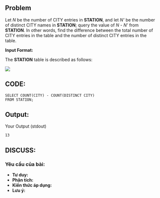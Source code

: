 ## Problem

 Let _N_ be the number of CITY entries in **STATION**, and let _N'_ be the number of distinct CITY names in **STATION**; query the value of _N_ - _N'_ from **STATION**. In other words, find the difference between the total number of CITY entries in the table and the number of distinct CITY entries in the table.
 
 **Input Format:**
 
 The **STATION** table is described as follows:

![](https://s3.amazonaws.com/hr-challenge-images/9336/1449345840-5f0a551030-Station.jpg)


## CODE:

    SELECT COUNT(CITY) - COUNT(DISTINCT CITY)
    FROM STATION;
    
## Output:
Your Output (stdout)

    13

    

## DISCUSS:
### Yêu cầu của bài: 
- **Tư duy:** 
- **Phân tích:**
- **Kiến thức áp dụng:**
- **Lưu ý:**


